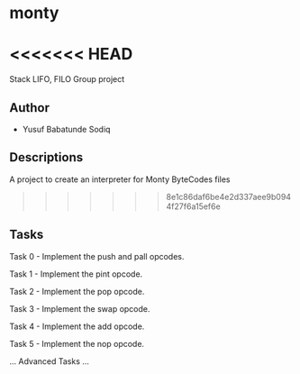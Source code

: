 # monty
<<<<<<< HEAD
=======
Stack LIFO, FILO Group project

## Author

* Yusuf Babatunde Sodiq

## Descriptions

A project to create an interpreter for Monty ByteCodes files
>>>>>>> 8e1c86daf6be4e2d337aee9b0944f27f6a15ef6e

## Tasks

Task 0 - Implement the push and pall opcodes.

Task 1 - Implement the pint opcode.

Task 2 - Implement the pop opcode.

Task 3 - Implement the swap opcode.

Task 4 - Implement the add opcode.

Task 5 - Implement the nop opcode.

... Advanced Tasks ...
